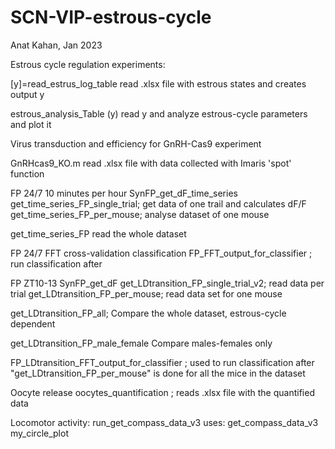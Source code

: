 # SCN-VIP-estrous-cycle
Anat Kahan, Jan 2023

Estrous cycle regulation experiments: 

[y]=read_estrus_log_table
read .xlsx file with estrous states and creates output y

estrous_analysis_Table (y)
read y and analyze estrous-cycle parameters and plot it 



Virus transduction and efficiency for GnRH-Cas9 experiment 

GnRHcas9_KO.m
read .xlsx file with data collected with Imaris 'spot' function 


FP 24/7 10 minutes per hour
SynFP_get_dF_time_series
get_time_series_FP_single_trial;
get data of one trail and calculates dF/F
get_time_series_FP_per_mouse;
analyse dataset of one mouse 

get_time_series_FP
read the whole dataset 

FP 24/7 FFT cross-validation classification
FP_FFT_output_for_classifier ; 
run classification after 

FP ZT10-13
SynFP_get_dF
get_LDtransition_FP_single_trial_v2;
read data per trial
get_LDtransition_FP_per_mouse;
read data set for one mouse

get_LDtransition_FP_all; 
Compare the whole dataset, estrous-cycle dependent 

get_LDtransition_FP_male_female 
Compare males-females only 

FP_LDtransition_FFT_output_for_classifier ;
used to run classification after "get_LDtransition_FP_per_mouse" is done for all the mice in the dataset


Oocyte release
oocytes_quantification ;
reads .xlsx file with the quantified data

Locomotor activity: 
run_get_compass_data_v3
uses:
get_compass_data_v3
my_circle_plot
